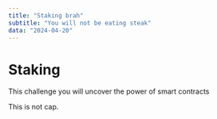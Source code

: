 ```yaml
---
title: "Staking brah"
subtitle: "You will not be eating steak"
data: "2024-04-20"
---
```


# Staking

This challenge you will uncover the power of
smart contracts

This is not cap.
